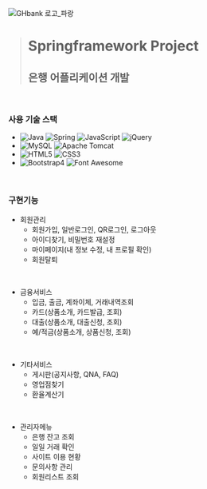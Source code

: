 ![GHbank 로고_파랑](https://github.com/user-attachments/assets/d3af2838-289c-44ca-9080-1cac91dc1c77)

> # Springframework Project
> ## 은행 어플리케이션 개발
<br/>

 ### 사용 기술 스택 
 - ![Java](https://img.shields.io/badge/java-007396?style=for-the-badge&logoColor=black) ![Spring](https://img.shields.io/badge/Spring-6DB33F?style=for-the-badge&logo=Spring&logoColor=white) ![JavaScript](https://img.shields.io/badge/JavaScript-F7DF1E?style=for-the-badge&logo=JavaScript&logoColor=black) ![jQuery](https://img.shields.io/badge/jquery-0769AD?style=for-the-badge&logo=jquery&logoColor=white)
 - ![MySQL](https://img.shields.io/badge/MySQL-4479A1?style=for-the-badge&logo=MySQL&logoColor=white) ![Apache Tomcat](https://img.shields.io/badge/APACHE%20TOMCAT-F8DC75?style=for-the-badge&logo=APACHE%20TOMCAT&logoColor=black)
 - ![HTML5](https://img.shields.io/badge/HTML5-E34F26?style=for-the-badge&logo=HTML5&logoColor=white) ![CSS3](https://img.shields.io/badge/CSS-1572B6?style=for-the-badge&logo=CSS3&logoColor=white)
 - ![Bootstrap4](https://img.shields.io/badge/Bootstrap4-7952B3?style=for-the-badge&logo=Bootstrap&logoColor=white) ![Font Awesome](https://img.shields.io/badge/Font%20Awesome-538DD7?style=for-the-badge&logo=Font%20Awesome&logoColor=white)
<br/>

  ### 구현기능
  * 회원관리
    - 회원가입, 일반로그인, QR로그인, 로그아웃
    - 아이디찾기, 비밀번호 재설정
    - 마이페이지(내 정보 수정, 내 프로필 확인)
    - 회원탈퇴
<br/>

  * 금융서비스
    - 입금, 출금, 계좌이체, 거래내역조회
    - 카드(상품소개, 카드발급, 조회)
    - 대출(상품소개, 대출신청, 조회)
    - 예/적금(상품소개, 상품신청, 조회)
<br/>

* 기타서비스
  - 게시판(공지사항, QNA, FAQ)
  - 영업점찾기
  - 환율계산기
<br/>

* 관리자메뉴
  - 은행 잔고 조회
  - 일일 거래 확인
  - 사이트 이용 현황
  - 문의사항 관리
  - 회원리스트 조회
<br/>
